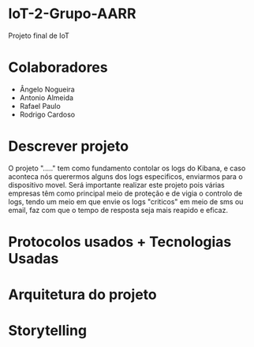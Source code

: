 # IoT-2-Grupo-AARR
Projeto final de IoT

# Colaboradores

- Ângelo Nogueira
- Antonio Almeida
- Rafael Paulo
- Rodrigo Cardoso

# Descrever projeto

O projeto "....." tem como fundamento contolar os logs do Kibana, e caso aconteca nós querermos alguns dos logs especificos, enviarmos para o dispositivo movel. Será importante realizar este projeto pois várias empresas têm como principal meio de proteção e de vigia o controlo de logs, tendo um meio em que envie os logs "criticos" em meio de sms ou email, faz com que o tempo de resposta seja mais reapido e eficaz.

# Protocolos usados + Tecnologias Usadas
# Arquitetura do projeto
# Storytelling

